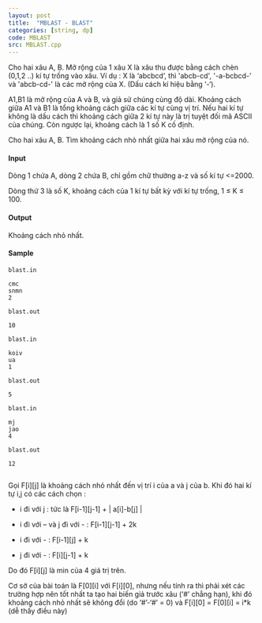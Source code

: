 ```yaml
---
layout: post
title:  "MBLAST - BLAST"
categories: [string, dp]
code: MBLAST
src: MBLAST.cpp
---
```




  







Cho hai xâu A, B. Mở rộng của 1 xâu X là xâu thu được bằng cách chèn (0,1,2 ..) kí tự trống vào xâu. Ví dụ : X là ‘abcbcd’, thì 'abcb-cd', '-a-bcbcd-' và 'abcb-cd-' là các mở rộng của X. (Dấu cách kí hiệu bằng ‘-‘).

A1,B1 là mở rộng của A và B, và giả sử chúng cùng độ dài. Khoảng cách giữa A1 và B1 là tổng khoảng cách giữa các kí tự cùng vị trí. Nếu hai kí tự không là dấu cách thì khoảng cách giữa 2 kí tự này là trị tuyệt đối mã ASCII của chúng. Còn ngược lại, khoảng cách là 1 số K cố định.

Cho hai xâu A, B. Tìm khoảng cách nhỏ nhất giữa hai xâu mở rộng của nó.

#### Input

Dòng 1 chứa A, dòng 2 chứa B, chỉ gồm chữ thường a-z và số kí tự <=2000.

Dòng thứ 3 là số K, khoảng cách của 1 kí tự bất kỳ với kí tự trống, 1 ≤ K ≤ 100.

#### Output

Khoảng cách nhỏ nhất.

#### Sample

```
blast.in 
 
cmc 
snmn 
2 
 
blast.out 
 
10 

blast.in 
 
koiv 
ua 
1 
 
blast.out 
 
5

blast.in 
 
mj 
jao 
4 
 
blast.out 
 
12 


```

<!--more-->



Gọi F[i][j] là khoảng cách nhỏ nhất đến vị trí i của a và j của b. Khi đó hai kí tự i,j có các cách chọn : 

+ i đi với j : tức là F[i-1][j-1] + | a[i]-b[j] |

+ i đi với – và j đi với - : F[i-1][j-1] + 2k

+ i đi với - : F[i-1][j] + k

+ j đi với - : F[i][j-1] + k

Do đó F[i][j] là min của 4 giá trị trên.

Cơ sở của bài toán là F[0][i] với F[i][0], nhưng nếu tính ra thì phải xét các trường hợp nên tốt nhất ta tạo hai biến giả trước xâu (‘#’ chẳng hạn), khi đó khoảng cách nhỏ nhất sẽ không đổi (do ‘#’-‘#’ = 0) và F[i][0] = F[0][i] = i*k (dễ thấy điều này)
